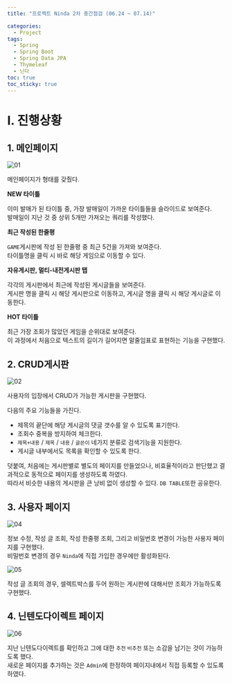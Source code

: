 ```yaml
---
title: "프로젝트 Ninda 2차 중간점검 (06.24 ~ 07.14)"

categories:
  - Project
tags:
  - Spring
  - Spring Boot
  - Spring Data JPA
  - Thymeleaf
  - 닌다
toc: true
toc_sticky: true
---
```


# I. 진행상황

## 1. 메인페이지

![01](https://user-images.githubusercontent.com/68958979/125573133-6486de72-3b33-457e-8387-b09a57a654bf.png)

메인페이지가 형태를 갖췄다.

__NEW 타이틀__

이미 발매가 된 타이틀 중, 가장 발매일이 가까운 타이틀들을 슬라이드로 보여준다.  
발매일이 지난 것 중 상위 5개만 가져오는 쿼리를 작성했다.

__최근 작성된 한줄평__

`GAME`게시판에 작성 된 한줄평 중 최근 5건을 가져와 보여준다.  
타이틀명을 클릭 시 바로 해당 게임으로 이동할 수 있다.

__자유게시판, 멀티-내전게시판 탭__

각각의 게시판에서 최근에 작성된 게시글들을 보여준다.  
게시판 명을 클릭 시 해당 게시판으로 이동하고, 게시글 명을 클릭 시 해당 게시글로 이동한다.

__HOT 타이틀__

최근 가장 조회가 많았던 게임을 순위대로 보여준다.  
이 과정에서 처음으로 텍스트의 길이가 길어지면 말줄임표로 표현하는 기능을 구현했다.

## 2. CRUD게시판

![02](https://user-images.githubusercontent.com/68958979/125573952-d029bf11-972d-49cf-8635-b39c6fb93c19.png)

사용자의 입장에서 CRUD가 가능한 게시판을 구현했다.

다음의 주요 기능들을 가진다.  
- 제목의 끝단에 해당 게시글의 댓글 갯수를 알 수 있도록 표기한다.
- 조회수 중복을 방지하여 체크한다.
- `제목+내용` / `제목` / `내용` / `글쓴이` 네가지 분류로 검색기능을 지원한다.
- 게시글 내부에서도 목록을 확인할 수 있도록 한다.

덧붙여, 처음에는 게시판별로 별도의 페이지를 만들었으나, 비효율적이라고 판단했고 결과적으로 동적으로 페이지를 생성하도록 하였다.  
따라서 비슷한 내용의 게시판을 큰 낭비 없이 생성할 수 있다. `DB TABLE`또한 공유한다.

## 3. 사용자 페이지

![04](https://user-images.githubusercontent.com/68958979/125574861-6e05ffbb-7f5f-43fc-bb92-a579f3eaf089.png)

정보 수정, 작성 글 조회, 작성 한줄평 조회, 그리고 비밀번호 변경이 가능한 사용자 페이지를 구현했다.  
비밀번호 변경의 경우 `Ninda`에 직접 가입한 경우에만 활성화된다.

![05](https://user-images.githubusercontent.com/68958979/125575035-29f6a53d-861a-41aa-8f51-5aa95bbe63fa.png)

작성 글 조회의 경우, 셀렉트박스를 두어 원하는 게시판에 대해서만 조회가 가능하도록 구현했다.

## 4. 닌텐도다이렉트 페이지

![06](https://user-images.githubusercontent.com/68958979/125575284-fda97064-24e5-4c38-9155-0efba7c778a9.png)

지난 닌텐도다이렉트를 확인하고 그에 대한 `추천` `비추천` 또는 소감을 남기는 것이 가능하도록 했다.  
새로운 페이지를 추가하는 것은 `Admin`에 한정하여 페이지내에서 직접 등록할 수 있도록 하였다.
